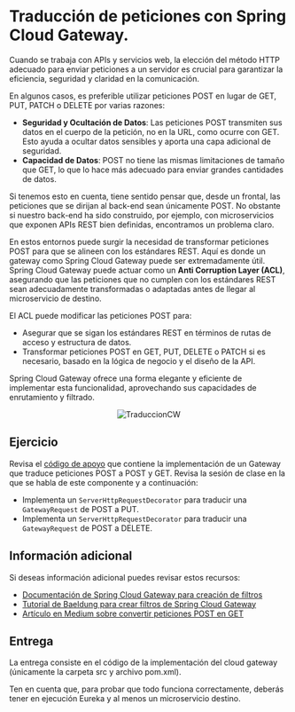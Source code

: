 # Traducción de peticiones con Spring Cloud Gateway.

Cuando se trabaja con APIs y servicios web, la elección del método HTTP adecuado para enviar peticiones a un servidor es crucial para garantizar la eficiencia, seguridad y claridad en la comunicación.

En algunos casos, es preferible utilizar peticiones POST en lugar de GET, PUT, PATCH o DELETE por varias razones:

- **Seguridad y Ocultación de Datos**: Las peticiones POST transmiten sus datos en el cuerpo de la petición, no en la URL, como ocurre con GET. Esto ayuda a ocultar datos sensibles y aporta una capa adicional de seguridad.
- **Capacidad de Datos**: POST no tiene las mismas limitaciones de tamaño que GET, lo que lo hace más adecuado para enviar grandes cantidades de datos.

Si tenemos esto en cuenta, tiene sentido pensar que, desde un frontal, las peticiones que se dirijan al back-end sean únicamente POST. No obstante si nuestro back-end ha sido construido, por ejemplo, con microservicios que exponen APIs REST bien definidas, encontramos un problema claro.

En estos entornos puede surgir la necesidad de transformar peticiones POST para que se alineen con los estándares REST. Aquí es donde un gateway como Spring Cloud Gateway puede ser extremadamente útil. Spring Cloud Gateway puede actuar como un **Anti Corruption Layer (ACL)**, asegurando que las peticiones que no cumplen con los estándares REST sean adecuadamente transformadas o adaptadas antes de llegar al microservicio de destino.

El ACL puede modificar las peticiones POST para:

- Asegurar que se sigan los estándares REST en términos de rutas de acceso y estructura de datos.
- Transformar peticiones POST en GET, PUT, DELETE o PATCH si es necesario, basado en la lógica de negocio y el diseño de la API.

Spring Cloud Gateway ofrece una forma elegante y eficiente de implementar esta funcionalidad, aprovechando sus capacidades de enrutamiento y filtrado.

<div align="center">
  
![TraduccionCW](https://github.com/UnirCs/DWFS-PER8408-2324/assets/115072043/2b4259f9-77b4-49a3-bf66-f5191ec424d9)

</div>

## Ejercicio

Revisa el [código de apoyo](https://github.com/UnirCs/back-end-cloud-gateway-filters) que contiene la implementación de un Gateway que traduce peticiones POST a POST y GET. Revisa la sesión de clase en la que se habla de este componente y a continuación:

- Implementa un ``ServerHttpRequestDecorator`` para traducir una ``GatewayRequest`` de POST a PUT.
- Implementa un ``ServerHttpRequestDecorator`` para traducir una ``GatewayRequest`` de POST a DELETE.

## Información adicional

Si deseas información adicional puedes revisar estos recursos:
- [Documentación de Spring Cloud Gateway para creación de filtros](https://spring.io/blog/2022/08/26/creating-a-custom-spring-cloud-gateway-filter/)
- [Tutorial de Baeldung para crear filtros de Spring Cloud Gateway](https://www.baeldung.com/spring-cloud-custom-gateway-filters)
- [Artículo en Medium sobre convertir peticiones POST en GET](https://medium.com/swlh/spring-cloud-gateway-custom-filter-to-convert-post-request-to-get-request-b9a08e5fe8cb)


## Entrega

La entrega consiste en el código de la implementación del cloud gateway (únicamente la carpeta src y archivo pom.xml).

Ten en cuenta que, para probar que todo funciona correctamente, deberás tener en ejecución Eureka y al menos un microservicio destino.
